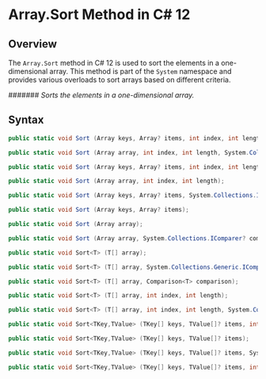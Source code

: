 # Array.Sort Method in C# 12

## Overview
The `Array.Sort` method in C# 12 is used to sort the elements in a one-dimensional array. 
This method is part of the `System` namespace and provides various overloads to sort arrays based on different criteria.

####### _Sorts the elements in a one-dimensional array._

## Syntax
```csharp
public static void Sort (Array keys, Array? items, int index, int length, System.Collections.IComparer? comparer);

public static void Sort (Array array, int index, int length, System.Collections.IComparer? comparer);

public static void Sort (Array keys, Array? items, int index, int length);

public static void Sort (Array array, int index, int length);

public static void Sort (Array keys, Array? items, System.Collections.IComparer? comparer);

public static void Sort (Array keys, Array? items);

public static void Sort (Array array);

public static void Sort (Array array, System.Collections.IComparer? comparer);

public static void Sort<T> (T[] array);

public static void Sort<T> (T[] array, System.Collections.Generic.IComparer<T>? comparer);

public static void Sort<T> (T[] array, Comparison<T> comparison);

public static void Sort<T> (T[] array, int index, int length);

public static void Sort<T> (T[] array, int index, int length, System.Collections.Generic.IComparer<T>? comparer);

public static void Sort<TKey,TValue> (TKey[] keys, TValue[]? items, int index, int length, System.Collections.Generic.IComparer<TKey>? comparer);

public static void Sort<TKey,TValue> (TKey[] keys, TValue[]? items);

public static void Sort<TKey,TValue> (TKey[] keys, TValue[]? items, System.Collections.Generic.IComparer<TKey>? comparer);

public static void Sort<TKey,TValue> (TKey[] keys, TValue[]? items, int index, int length);
```
